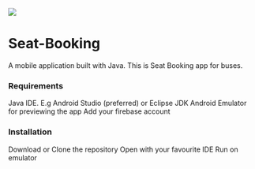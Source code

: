 ![](https://img.shields.io/badge/build-passing-brightgreen.svg)
# Seat-Booking
A mobile application built with Java.
This is Seat Booking app for buses.

### Requirements
Java IDE. E.g Android Studio (preferred) or Eclipse
JDK
Android Emulator for previewing the app
Add your firebase account

### Installation
Download or Clone the repository
Open with your favourite IDE
Run on emulator

